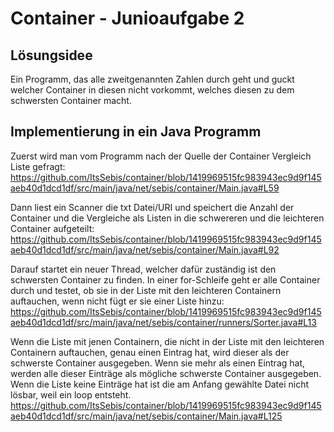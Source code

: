 # Container - Junioaufgabe 2

## Lösungsidee
Ein Programm, das alle zweitgenannten Zahlen durch geht und guckt welcher Container in diesen nicht vorkommt, welches diesen zu dem schwersten Container macht.

## Implementierung in ein Java Programm
Zuerst wird man vom Programm nach der Quelle der Container Vergleich Liste gefragt:
https://github.com/ItsSebis/container/blob/1419969515fc983943ec9d9f145aeb40d1dcd1df/src/main/java/net/sebis/container/Main.java#L59

Dann liest ein Scanner die txt Datei/URI und speichert die Anzahl der Container und die Vergleiche als Listen in die schwereren und die leichteren Container aufgeteilt:
https://github.com/ItsSebis/container/blob/1419969515fc983943ec9d9f145aeb40d1dcd1df/src/main/java/net/sebis/container/Main.java#L92

Darauf startet ein neuer Thread, welcher dafür zuständig ist den schwersten Container zu finden.
In einer for-Schleife geht er alle Container durch und testet, ob sie in der Liste mit den leichteren Containern auftauchen, wenn nicht fügt er sie einer Liste hinzu:
https://github.com/ItsSebis/container/blob/1419969515fc983943ec9d9f145aeb40d1dcd1df/src/main/java/net/sebis/container/runners/Sorter.java#L13

Wenn die Liste mit jenen Containern, die nicht in der Liste mit den leichteren Containern auftauchen, genau einen Eintrag hat, wird dieser als der schwerste Container ausgegeben.
Wenn sie mehr als einen Eintrag hat, werden alle dieser Einträge als mögliche schwerste Container ausgegeben.
Wenn die Liste keine Einträge hat ist die am Anfang gewählte Datei nicht lösbar, weil ein loop entsteht.
https://github.com/ItsSebis/container/blob/1419969515fc983943ec9d9f145aeb40d1dcd1df/src/main/java/net/sebis/container/Main.java#L125
